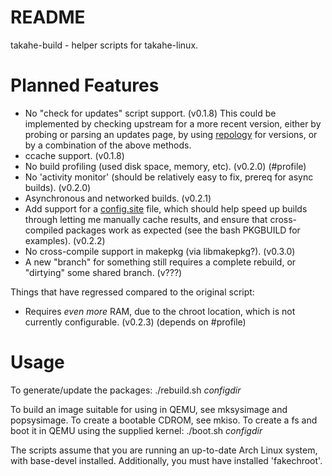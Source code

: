 # README

takahe-build - helper scripts for takahe-linux.

# Planned Features

- No "check for updates" script support. (v0.1.8)
  This could be implemented by checking upstream for a more recent version,
  either by probing or parsing an updates page, by using
  [repology](https://repology.org/api/v1) for versions, or by a combination of
  the above methods.
- ccache support. (v0.1.8)
- No build profiling (used disk space, memory, etc). (v0.2.0) (#profile)
- No 'activity monitor' (should be relatively easy to fix, prereq for async
  builds). (v0.2.0)
- Asynchronous and networked builds. (v0.2.1)
- Add support for a 
  [config.site](https://www.gnu.org/software/autoconf/manual/autoconf-2.63/html_node/Site-Defaults.html)
  file, which should help speed up builds through letting me manually cache
  results, and ensure that cross-compiled packages work as expected (see the
  bash PKGBUILD for examples). (v0.2.2)
- No cross-compile support in makepkg (via libmakepkg?). (v0.3.0)
- A new "branch" for something still requires a complete rebuild, or "dirtying"
  some shared branch. (v???)

Things that have regressed compared to the original script:

- Requires *even more* RAM, due to the chroot location, which is not currently
  configurable. (v0.2.3) (depends on #profile)

# Usage

To generate/update the packages:
 ./rebuild.sh _configdir_

To build an image suitable for using in QEMU, see mksysimage and popsysimage.
To create a bootable CDROM, see mkiso.
To create a fs and boot it in QEMU using the supplied kernel:
 ./boot.sh _configdir_

The scripts assume that you are running an up-to-date Arch Linux system, with
base-devel installed. Additionally, you must have installed 'fakechroot'.
